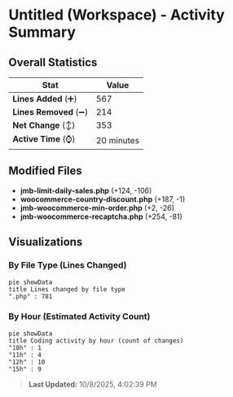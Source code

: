 # Untitled (Workspace) - Activity Summary 

## Overall Statistics

| Stat                   | Value                                                             |
| ---------------------- | ----------------------------------------------------------------- |
| **Lines Added** (➕)   | 567                                          |
| **Lines Removed** (➖) | 214                                        |
| **Net Change** (↕)    | 353                |
| **Active Time** (⌚)   | 20 minutes |


## Modified Files
- **jmb-limit-daily-sales.php** (+124, -106)
- **woocommerce-country-discount.php** (+187, -1)
- **jmb-woocommerce-min-order.php** (+2, -26)
- **jmb-woocommerce-recaptcha.php** (+254, -81)

## Visualizations

### By File Type (Lines Changed)

```mermaid
pie showData
title Lines changed by file type
".php" : 781
```

### By Hour (Estimated Activity Count)

```mermaid
pie showData
title Coding activity by hour (count of changes)
"10h" : 1
"11h" : 4
"12h" : 10
"15h" : 9
```


> **Last Updated:** 10/8/2025, 4:02:39 PM
